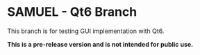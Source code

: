 # SAMUEL - Qt6 Branch

This branch is for testing GUI implementation with Qt6.

**This is a pre-release version and is not intended for public use.**
